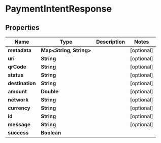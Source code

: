

# PaymentIntentResponse


## Properties

| Name | Type | Description | Notes |
|------------ | ------------- | ------------- | -------------|
|**metadata** | **Map&lt;String, String&gt;** |  |  [optional] |
|**uri** | **String** |  |  [optional] |
|**qrCode** | **String** |  |  [optional] |
|**status** | **String** |  |  [optional] |
|**destination** | **String** |  |  [optional] |
|**amount** | **Double** |  |  [optional] |
|**network** | **String** |  |  [optional] |
|**currency** | **String** |  |  [optional] |
|**id** | **String** |  |  [optional] |
|**message** | **String** |  |  [optional] |
|**success** | **Boolean** |  |  |



